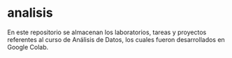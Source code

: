 # analisis
En este repositorio se almacenan los laboratorios, tareas y proyectos referentes al curso de Análisis de Datos, los cuales fueron desarrollados en Google Colab.

